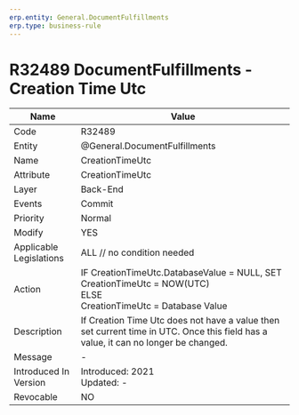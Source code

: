 ```yaml
---
erp.entity: General.DocumentFulfillments
erp.type: business-rule
---
```

# R32489 DocumentFulfillments -Creation Time Utc

| Name | Value |
| ---- | ----- |
| Code | R32489 |
| Entity | @General.DocumentFulfillments |
| Name | CreationTimeUtc |
| Attribute | CreationTimeUtc |
| Layer | Back-End                                        |
| Events | Commit |
| Priority | Normal |
| Modify | YES |
| Applicable Legislations | ALL // no condition needed |
| Action | IF CreationTimeUtc.DatabaseValue = NULL, SET CreationTimeUtc = NOW(UTC) <BR> ELSE <BR> CreationTimeUtc = Database Value |
| Description | If Creation Time Utc does not have a value then set current time in UTC. Once this field has a value, it can no longer be changed.|
| Message |-|
| Introduced In Version | Introduced: 2021<BR>Updated: - |
| Revocable | NO                                                           |
